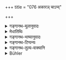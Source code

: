 +++
title = "076 अकारञ् चाऽप्य्"

+++

<details><summary>गङ्गानथ-मूलानुवादः</summary>

Out of the three Vedas, Prajāpati milked the letter ‘a,’ the letter ‘u’ and the letter ‘m’; as also the syllables ‘bhūḥ-bhuvaḥ-svaḥ.’—(76)
</details>

<details><summary>मेधातिथिः</summary>

पूर्वस्य विधेर् अर्थवादः । अक्षरत्रयसमाहाररूप ॐकारस् तत्रैकैकस्य व्युत्पत्तिम् आह । **वेदत्रयात्** त्रिभ्यो वेदेभ्यः **निरदुहद्** उद्धृतवान् यथा दध्नो घृतम् उद्ध्रियते । न केवलम् अक्षरत्रयं यावद् इदम् अपरं **भूर् भुवः स्वर्** इति ॥ २.७६ ॥
</details>

<details><summary>गङ्गानथ-भाष्यानुवादः</summary>

This verse is a valedictory supplement to the foregoing injunction.

The syllable ‘*oṁ*’ is an aggregate of the three letters ‘*a*,’ ‘*u*’ and ‘*m*’; and the present verse describes the origin of each of these.

‘*Out of the three Vedas*’—from the three Vedas.

‘*Milked*’—churned out; just as butter is churned out of the curd.

Not only the three letters, but also something else, in the shape of the syllables ‘*bhūḥ-bhuvaḥ-svaḥ*.’—(76)
</details>

<details><summary>गङ्गानथ-टिप्पन्यः</summary>

This verse is quoted in *Aparārka* (p. 33), as laying down the exact form of the *Praṇava* and of the three *Mahāvyāhṛtis*.
</details>

<details><summary>गङ्गानथ-तुल्य-वाक्यानि</summary>

*Viṣṇu-Smṛti*, 55.10.—\[The same words as Manu.\]

*Baudhāyana-Dharmasūtra*, 2. 10. 69.—‘The Praṇava is the soul of the
Veda.’
</details>

<details><summary>Bühler</summary>

076	Pragapati (the lord of creatures) milked out (as it were) from the three Vedas the sounds A, U, and M, and (the Vyahritis) Bhuh, Bhuvah, Svah.
</details>
